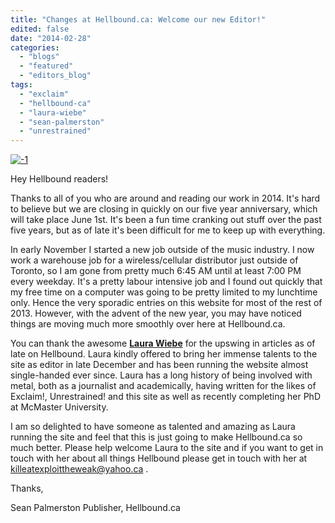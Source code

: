```yaml
---
title: "Changes at Hellbound.ca: Welcome our new Editor!"
edited: false
date: "2014-02-28"
categories:
  - "blogs"
  - "featured"
  - "editors_blog"
tags:
  - "exclaim"
  - "hellbound-ca"
  - "laura-wiebe"
  - "sean-palmerston"
  - "unrestrained"
---
```


[![-1](http://www.hellbound.ca/wp-content/uploads/2014/02/1.jpg)](http://www.hellbound.ca/wp-content/uploads/2014/02/1.jpg)

Hey Hellbound readers!

Thanks to all of you who are around and reading our work in 2014. It's hard to believe but we are closing in quickly on our five year anniversary, which will take place June 1st. It's been a fun time cranking out stuff over the past five years, but as of late it's been difficult for me to keep up with everything.

In early November I started a new job outside of the music industry. I now work a warehouse job for a wireless/cellular distributor just outside of Toronto, so I am gone from pretty much 6:45 AM until at least 7:00 PM every weekday. It's a pretty labour intensive job and I found out quickly that my free time on a computer was going to be pretty limited to my lunchtime only. Hence the very sporadic entries on this website for most of the rest of 2013. However, with the advent of the new year, you may have noticed things are moving much more smoothly over here at Hellbound.ca.

You can thank the awesome **[Laura Wiebe](http://www.hellbound.ca/2011/06/hellbound-staff-interrogation-7-laura-wiebe/)** for the upswing in articles as of late on Hellbound. Laura kindly offered to bring her immense talents to the site as editor in late December and has been running the website almost single-handed ever since. Laura has a long history of being involved with metal, both as a journalist and academically, having written for the likes of Exclaim!, Unrestrained! and this site as well as recently completing her PhD at McMaster University.

I am so delighted to have someone as talented and amazing as Laura running the site and feel that this is just going to make Hellbound.ca so much better. Please help welcome Laura to the site and if you want to get in touch with her about all things Hellbound please get in touch with her at killeatexploittheweak@yahoo.ca .

Thanks,

Sean Palmerston Publisher, Hellbound.ca
